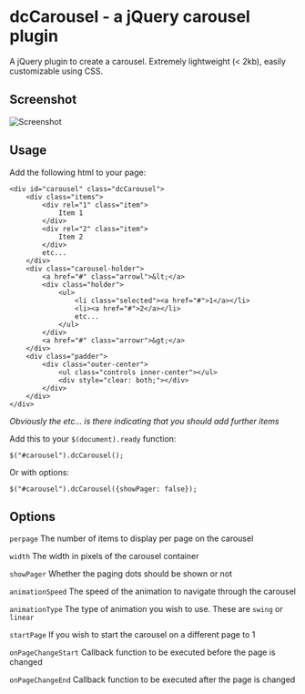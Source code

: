 dcCarousel - a jQuery carousel plugin
====================

A jQuery plugin to create a carousel. Extremely lightweight (< 2kb), easily customizable using CSS.

Screenshot
---------------------
![Screenshot](/deanc/dcCarousel/raw/master/screenshot.png "Screenshot")

Usage
---------------------

Add the following html to your page:

	<div id="carousel" class="dcCarousel">
		<div class="items">
			<div rel="1" class="item">
				Item 1
			</div>
			<div rel="2" class="item">
				Item 2
			</div>
			etc...
		</div>	
		<div class="carousel-holder">
			<a href="#" class="arrowl">&lt;</a>
			<div class="holder">
				<ul>
					<li class="selected"><a href="#">1</a></li>
					<li><a href="#">2</a></li>
					etc...					
				</ul>
			</div>
			<a href="#" class="arrowr">&gt;</a>
		</div>
		<div class="padder">
			<div class="outer-center">
				<ul class="controls inner-center"></ul>
				<div style="clear: both;"></div>
			</div>
		</div>
	</div>
	
<i>Obviously the etc... is there indicating that you should add further items</i>
	
Add this to your `$(document).ready` function:

	$("#carousel").dcCarousel();
	
Or with options:

	$("#carousel").dcCarousel({showPager: false});
	
Options
---------------------

`perpage`
The number of items to display per page on the carousel

`width`
The width in pixels of the carousel container

`showPager`
Whether the paging dots should be shown or not

`animationSpeed`
The speed of the animation to navigate through the carousel

`animationType`
The type of animation you wish to use. These are `swing` or `linear`

`startPage`
If you wish to start the carousel on a different page to 1

`onPageChangeStart`
Callback function to be executed before the page is changed

`onPageChangeEnd`
Callback function to be executed after the page is changed